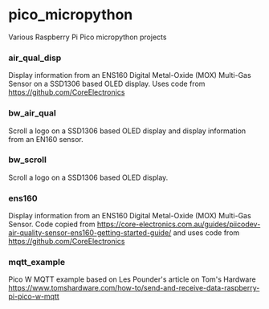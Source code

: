 # pico_micropython
Various Raspberry Pi Pico micropython projects

### air_qual_disp
Display information from an ENS160 Digital Metal-Oxide (MOX) Multi-Gas Sensor on a SSD1306 based OLED display.  Uses code from https://github.com/CoreElectronics

### bw_air_qual
Scroll a logo on a SSD1306 based OLED display and display information from an EN160 sensor.

### bw_scroll
Scroll a logo on a SSD1306 based OLED display.

### ens160
Display information from an ENS160 Digital Metal-Oxide (MOX) Multi-Gas Sensor.  Code copied from https://core-electronics.com.au/guides/piicodev-air-quality-sensor-ens160-getting-started-guide/ and uses code from https://github.com/CoreElectronics

### mqtt_example
Pico W MQTT example based on Les Pounder's article on Tom's Hardware https://www.tomshardware.com/how-to/send-and-receive-data-raspberry-pi-pico-w-mqtt